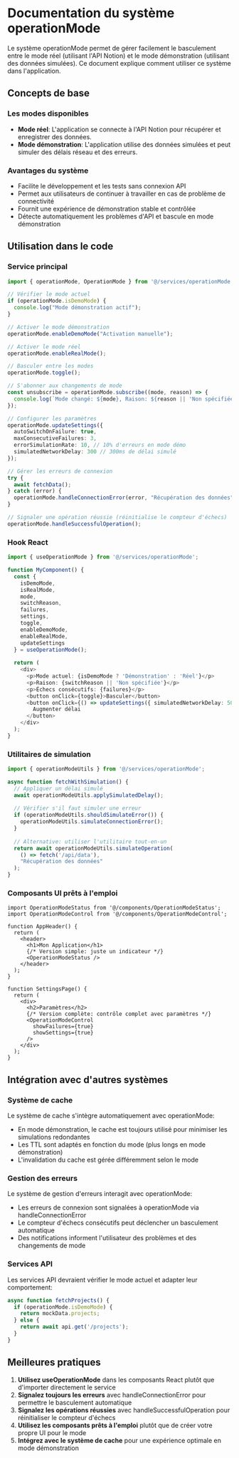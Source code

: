 
# Documentation du système operationMode

Le système operationMode permet de gérer facilement le basculement entre le mode réel (utilisant l'API Notion) et le mode démonstration (utilisant des données simulées). Ce document explique comment utiliser ce système dans l'application.

## Concepts de base

### Les modes disponibles

- **Mode réel**: L'application se connecte à l'API Notion pour récupérer et enregistrer des données.
- **Mode démonstration**: L'application utilise des données simulées et peut simuler des délais réseau et des erreurs.

### Avantages du système

- Facilite le développement et les tests sans connexion API
- Permet aux utilisateurs de continuer à travailler en cas de problème de connectivité
- Fournit une expérience de démonstration stable et contrôlée
- Détecte automatiquement les problèmes d'API et bascule en mode démonstration

## Utilisation dans le code

### Service principal

```typescript
import { operationMode, OperationMode } from '@/services/operationMode';

// Vérifier le mode actuel
if (operationMode.isDemoMode) {
  console.log("Mode démonstration actif");
}

// Activer le mode démonstration
operationMode.enableDemoMode("Activation manuelle");

// Activer le mode réel
operationMode.enableRealMode();

// Basculer entre les modes
operationMode.toggle();

// S'abonner aux changements de mode
const unsubscribe = operationMode.subscribe((mode, reason) => {
  console.log(`Mode changé: ${mode}, Raison: ${reason || 'Non spécifiée'}`);
});

// Configurer les paramètres
operationMode.updateSettings({
  autoSwitchOnFailure: true,
  maxConsecutiveFailures: 3,
  errorSimulationRate: 10, // 10% d'erreurs en mode démo
  simulatedNetworkDelay: 300 // 300ms de délai simulé
});

// Gérer les erreurs de connexion
try {
  await fetchData();
} catch (error) {
  operationMode.handleConnectionError(error, "Récupération des données");
}

// Signaler une opération réussie (réinitialise le compteur d'échecs)
operationMode.handleSuccessfulOperation();
```

### Hook React

```typescript
import { useOperationMode } from '@/services/operationMode';

function MyComponent() {
  const {
    isDemoMode,
    isRealMode,
    mode,
    switchReason,
    failures,
    settings,
    toggle,
    enableDemoMode,
    enableRealMode,
    updateSettings
  } = useOperationMode();
  
  return (
    <div>
      <p>Mode actuel: {isDemoMode ? 'Démonstration' : 'Réel'}</p>
      <p>Raison: {switchReason || 'Non spécifiée'}</p>
      <p>Échecs consécutifs: {failures}</p>
      <button onClick={toggle}>Basculer</button>
      <button onClick={() => updateSettings({ simulatedNetworkDelay: 500 })}>
        Augmenter délai
      </button>
    </div>
  );
}
```

### Utilitaires de simulation

```typescript
import { operationModeUtils } from '@/services/operationMode';

async function fetchWithSimulation() {
  // Appliquer un délai simulé
  await operationModeUtils.applySimulatedDelay();
  
  // Vérifier s'il faut simuler une erreur
  if (operationModeUtils.shouldSimulateError()) {
    operationModeUtils.simulateConnectionError();
  }
  
  // Alternative: utiliser l'utilitaire tout-en-un
  return await operationModeUtils.simulateOperation(
    () => fetch('/api/data'),
    "Récupération des données"
  );
}
```

### Composants UI prêts à l'emploi

```tsx
import OperationModeStatus from '@/components/OperationModeStatus';
import OperationModeControl from '@/components/OperationModeControl';

function AppHeader() {
  return (
    <header>
      <h1>Mon Application</h1>
      {/* Version simple: juste un indicateur */}
      <OperationModeStatus />
    </header>
  );
}

function SettingsPage() {
  return (
    <div>
      <h2>Paramètres</h2>
      {/* Version complète: contrôle complet avec paramètres */}
      <OperationModeControl 
        showFailures={true}
        showSettings={true}
      />
    </div>
  );
}
```

## Intégration avec d'autres systèmes

### Système de cache

Le système de cache s'intègre automatiquement avec operationMode:

- En mode démonstration, le cache est toujours utilisé pour minimiser les simulations redondantes
- Les TTL sont adaptés en fonction du mode (plus longs en mode démonstration)
- L'invalidation du cache est gérée différemment selon le mode

### Gestion des erreurs

Le système de gestion d'erreurs interagit avec operationMode:

- Les erreurs de connexion sont signalées à operationMode via handleConnectionError
- Le compteur d'échecs consécutifs peut déclencher un basculement automatique
- Des notifications informent l'utilisateur des problèmes et des changements de mode

### Services API

Les services API devraient vérifier le mode actuel et adapter leur comportement:

```typescript
async function fetchProjects() {
  if (operationMode.isDemoMode) {
    return mockData.projects;
  } else {
    return await api.get('/projects');
  }
}
```

## Meilleures pratiques

1. **Utilisez useOperationMode** dans les composants React plutôt que d'importer directement le service
2. **Signalez toujours les erreurs** avec handleConnectionError pour permettre le basculement automatique
3. **Signalez les opérations réussies** avec handleSuccessfulOperation pour réinitialiser le compteur d'échecs
4. **Utilisez les composants prêts à l'emploi** plutôt que de créer votre propre UI pour le mode
5. **Intégrez avec le système de cache** pour une expérience optimale en mode démonstration
